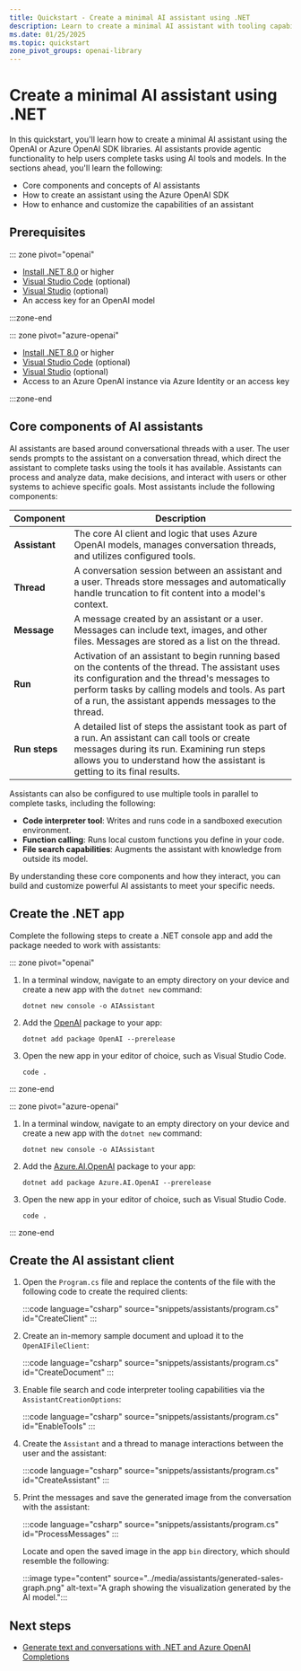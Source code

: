 ```yaml
---
title: Quickstart - Create a minimal AI assistant using .NET
description: Learn to create a minimal AI assistant with tooling capabilities using .NET and the Azure OpenAI SDK libraries
ms.date: 01/25/2025
ms.topic: quickstart
zone_pivot_groups: openai-library
---
```


# Create a minimal AI assistant using .NET

In this quickstart, you'll learn how to create a minimal AI assistant using the OpenAI or Azure OpenAI SDK libraries. AI assistants provide agentic functionality to help users complete tasks using AI tools and models. In the sections ahead, you'll learn the following:

- Core components and concepts of AI assistants
- How to create an assistant using the Azure OpenAI SDK
- How to enhance and customize the capabilities of an assistant

## Prerequisites

::: zone pivot="openai"

* [Install .NET 8.0](https://dotnet.microsoft.com/download) or higher
* [Visual Studio Code](https://code.visualstudio.com/) (optional)
* [Visual Studio](https://visualstudio.com/) (optional)
* An access key for an OpenAI model

:::zone-end

::: zone pivot="azure-openai"

* [Install .NET 8.0](https://dotnet.microsoft.com/download) or higher
* [Visual Studio Code](https://code.visualstudio.com/) (optional)
* [Visual Studio](https://visualstudio.com/) (optional)
* Access to an Azure OpenAI instance via Azure Identity or an access key

:::zone-end

## Core components of AI assistants

AI assistants are based around conversational threads with a user. The user sends prompts to the assistant on a conversation thread, which direct the assistant to complete tasks using the tools it has available. Assistants can process and analyze data, make decisions, and interact with users or other systems to achieve specific goals. Most assistants include the following components:

| **Component** | **Description** |
|---------------|-----------------|
| **Assistant** | The core AI client and logic that uses Azure OpenAI models, manages conversation threads, and utilizes configured tools. |
| **Thread**    | A conversation session between an assistant and a user. Threads store messages and automatically handle truncation to fit content into a model's context. |
| **Message**   | A message created by an assistant or a user. Messages can include text, images, and other files. Messages are stored as a list on the thread. |
| **Run**       | Activation of an assistant to begin running based on the contents of the thread. The assistant uses its configuration and the thread's messages to perform tasks by calling models and tools. As part of a run, the assistant appends messages to the thread. |
| **Run steps** | A detailed list of steps the assistant took as part of a run. An assistant can call tools or create messages during its run. Examining run steps allows you to understand how the assistant is getting to its final results. |

Assistants can also be configured to use multiple tools in parallel to complete tasks, including the following:

- **Code interpreter tool**: Writes and runs code in a sandboxed execution environment.
- **Function calling**: Runs local custom functions you define in your code.
- **File search capabilities**: Augments the assistant with knowledge from outside its model.

By understanding these core components and how they interact, you can build and customize powerful AI assistants to meet your specific needs.

## Create the .NET app

Complete the following steps to create a .NET console app and add the package needed to work with assistants:

::: zone pivot="openai"

1. In a terminal window, navigate to an empty directory on your device and create a new app with the `dotnet new` command:

    ```dotnetcli
    dotnet new console -o AIAssistant
    ```

1. Add the [OpenAI](https://www.nuget.org/packages/OpenAI) package to your app:

    ```dotnetcli
    dotnet add package OpenAI --prerelease
    ```

1. Open the new app in your editor of choice, such as Visual Studio Code.

    ```dotnetcli
    code .
    ```

::: zone-end

::: zone pivot="azure-openai"

1. In a terminal window, navigate to an empty directory on your device and create a new app with the `dotnet new` command:

    ```dotnetcli
    dotnet new console -o AIAssistant
    ```

1. Add the [Azure.AI.OpenAI](https://www.nuget.org/packages/Azure.AI.OpenAI) package to your app:

    ```dotnetcli
    dotnet add package Azure.AI.OpenAI --prerelease
    ```

1. Open the new app in your editor of choice, such as Visual Studio Code.

    ```dotnetcli
    code .
    ```

::: zone-end

## Create the AI assistant client

1. Open the `Program.cs` file and replace the contents of the file with the following code to create the required clients:

    :::code language="csharp" source="snippets/assistants/program.cs" id="CreateClient" :::

1. Create an in-memory sample document and upload it to the `OpenAIFileClient`:

    :::code language="csharp" source="snippets/assistants/program.cs" id="CreateDocument" :::

1. Enable file search and code interpreter tooling capabilities via the `AssistantCreationOptions`:

    :::code language="csharp" source="snippets/assistants/program.cs" id="EnableTools" :::

1. Create the `Assistant` and a thread to manage interactions between the user and the assistant:

    :::code language="csharp" source="snippets/assistants/program.cs" id="CreateAssistant" :::

1. Print the messages and save the generated image from the conversation with the assistant:

    :::code language="csharp" source="snippets/assistants/program.cs" id="ProcessMessages" :::

    Locate and open the saved image in the app `bin` directory, which should resemble the following:

    :::image type="content" source="../media/assistants/generated-sales-graph.png" alt-text="A graph showing the visualization generated by the AI model.":::

## Next steps

- [Generate text and conversations with .NET and Azure OpenAI Completions](/training/modules/open-ai-dotnet-text-completions/)
